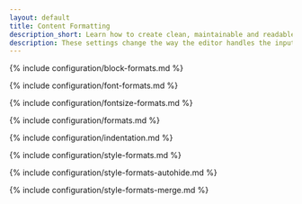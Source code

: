 ```yaml
---
layout: default
title: Content Formatting
description_short: Learn how to create clean, maintainable and readable content.
description: These settings change the way the editor handles the input and output of content. This will help you to create clean, maintainable and readable content.
---
```


{% include configuration/block-formats.md %}

{% include configuration/font-formats.md %}

{% include configuration/fontsize-formats.md %}

{% include configuration/formats.md %}

{% include configuration/indentation.md %}

{% include configuration/style-formats.md %}

{% include configuration/style-formats-autohide.md %}

{% include configuration/style-formats-merge.md %}
